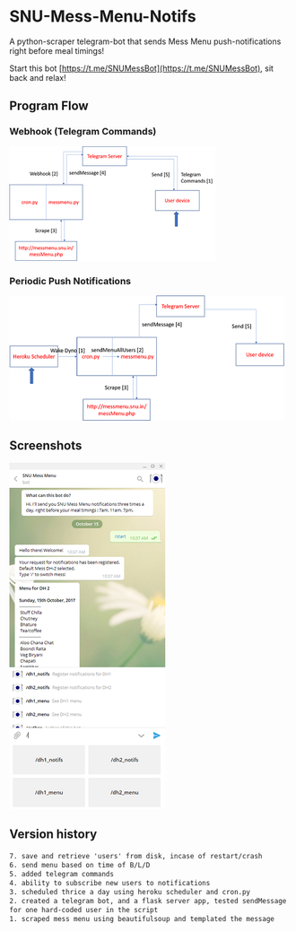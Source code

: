 # SNU-Mess-Menu-Notifs

A python-scraper telegram-bot that sends Mess Menu push-notifications right before meal timings!

Start this bot [https://t.me/SNUMessBot](https://t.me/SNUMessBot), sit back and relax!

## Program Flow

### Webhook (Telegram Commands) 

![flow1](/imgs/flow1.png)

### Periodic Push Notifications

![flow2](/imgs/flow2.png)

## Screenshots

![screenshot](/imgs/screenshot.png)

## Version history
	7. save and retrieve 'users' from disk, incase of restart/crash
	6. send menu based on time of B/L/D
	5. added telegram commands
	4. ability to subscribe new users to notifications
	3. scheduled thrice a day using heroku scheduler and cron.py
	2. created a telegram bot, and a flask server app, tested sendMessage for one hard-coded user in the script
	1. scraped mess menu using beautifulsoup and templated the message
